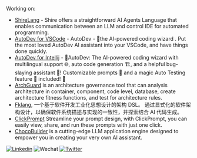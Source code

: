Working on:

- [ShireLang](https://github.com/phodal/shire) - Shire offers a straightforward AI Agents Language that enables communication between an LLM and control IDE for automated programming. 
- [AutoDev for VSCode](https://github.com/unit-mesh/auto-dev-vscode) -  AutoDev - 🧙‍the AI-powered coding wizard . Put the most loved AutoDev AI assistant into your VSCode, and have things done quickly.
- [AutoDev for Intellij](https://github.com/unit-mesh/auto-dev) - 🧙‍AutoDev: The AI-powered coding wizard with multilingual support 🌐, auto code generation 🏗️, and a helpful bug-slaying assistant 🐞! Customizable prompts 🎨 and a magic Auto Testing feature 🧪 included! 🚀
- [ArchGuard](https://github.com/archguard/archguard) is an architecture governance tool that can analysis architecture in container, component, code level, database, create architecture fitness functions, and test for architecture rules.
- [Fklang](https://github.com/feakin/fklang), 一个基于软件开发工业化思想设计的架构 DSL。 通过显式化的软件架构设计，以确保软件系统描述与实现的一致性，并探索结合 AI 代码生成。
- [ClickPrompt](https://github.com/prompt-engineering/click-prompt) Streamline your prompt design, with ClickPrompt, you can easily view, share, and run these prompts with just one click.
- [ChocoBuilder](https://github.com/unit-mesh/chocolate-factory) is a cutting-edge LLM application engine designed to empower you in creating your very own AI assistant. 

[![Linkedin](https://img.shields.io/badge/-LinkedIn-blue?style=flat&logo=Linkedin&logoColor=white)](https://www.linkedin.com/in/phodal/)
![Wechat](https://img.shields.io/badge/-phodal02-green?style=flat&logo=Wechat&logoColor=white)
[![Twitter](https://img.shields.io/badge/-Twitter-blue?style=flat&logo=Twitter&logoColor=white)](https://twitter.com/phodal_huang)

